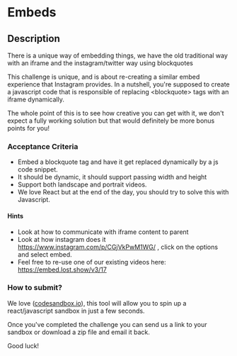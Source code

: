 # Embeds

## Description

There is a unique way of embedding things, we have the old traditional way with an iframe and the instagram/twitter way using blockquotes

This challenge is unique, and is about re-creating a similar embed experience that Instagram provides. 
In a nutshell, you're supposed to create a javascript code that is responsible of replacing \<blockquote> tags with an iframe dynamically. 

The whole point of this is to see how creative you can get with it, we don't expect a fully working solution but that would definitely be more bonus points for you!

### Acceptance Criteria

* Embed a blockquote tag and have it get replaced dynamically by a js code snippet. 
* It should be dynamic, it should support passing width and height
* Support both landscape and portrait videos.
* We love React but at the end of the day, you should try to solve this with Javascript. 

#### Hints
* Look at how to communicate with iframe content to parent
* Look at how instagram does it https://www.instagram.com/p/CGjVkPwM1WG/ , click on the options and select embed.
* Feel free to re-use one of our existing videos here: https://embed.lost.show/v3/17

### How to submit? 

We love ([codesandbox.io](https://codesandbox.io)), this tool will allow you to spin up a react/javascript sandbox in just a few seconds. 

Once you've completed the challenge you can send us a link to your sandbox or download a zip file and email it back. 

Good luck! 






